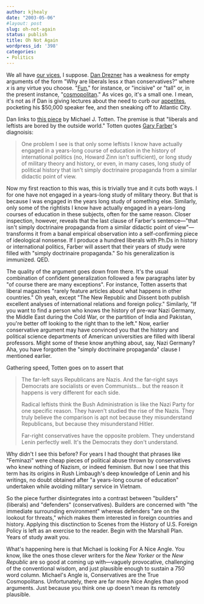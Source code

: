 ```yaml
---
author: kjhealy
date: "2003-05-06"
#layout: post
slug: oh-not-again
status: publish
title: Oh Not Again
wordpress_id: '398'
categories:
- Politics
---
```


We all have [our vices](http://www.kieranhealy.org/blog/archives/000403.html), I suppose. [Dan Drezner](http://www.drezner.blogspot.com/ "Daniel W. Drezner") has a weakness for empty arguments of the form "Why are liberals less *x* than conservatives?" where *x* is any virtue you choose. "[Fun](http://www.kieranhealy.org/blog/archives/000214.html)," for instance, or "incisive" or "tall" or, in the present instance, "[cosmopolitan](http://www.drezner.blogspot.com/2003_05_04_drezner_archive.html#93884270)." As vices go, it's a small one. I mean, it's not as if Dan is giving lectures about the need to curb our [appetites](bennett.html), pocketing his $50,000 speaker fee, and then sneaking off to Atlantic City.

Dan links to [this piece](http://michaeltotten.blogspot.com/2003_05_04_michaeltotten_archive.html#200247952) by Michael J. Totten. The premise is that "liberals and leftists are bored by the outside world." Totten quotes [Gary Farber](http://amygdalagf.blogspot.com/#93756990)'s diagnoisis:

> One problem I see is that only some leftists I know have actually engaged in a years-long course of education in the history of international politics (no, Howard Zinn isn't sufficient), or long study of military theory and history, or even, in many cases, long study of political history that isn't simply doctrinaire propaganda from a similar didactic point of view.

Now my first reaction to this was, this is trivially true and it cuts both ways. I for one have not engaged in a years-long study of military theory. But that is because I was engaged in the years long study of something else. Similarly, only some of the rightists I know have actually engaged in a years-long courses of education in these subjects, often for the same reason. Closer inspection, however, reveals that the last clause of Farber's sentence—"that isn't simply doctrinaire propaganda from a similar didactic point of view"—transforms it from a banal empirical observation into a self-confirming piece of ideological nonsense. If I produce a hundred liberals with Ph.Ds in history or international politics, Farber will assert that their years of study were filled with "simply doctrinaire propaganda." So his generalization is immunized. QED.

The quality of the argument goes down from there. It's the usual combination of confident generalization followed a few paragraphs later by "of course there are many exceptions". For instance, Totten asserts that liberal magazines "rarely feature articles about what happens in other countries." Oh yeah, except "The New Republic and Dissent both publish excellent analyses of international relations and foreign policy." Similarly, "If you want to find a person who knows the history of pre-war Nazi Germany, the Middle East during the Cold War, or the partition of India and Pakistan, you're better off looking to the right than to the left." Now, earlier conservative argument may have convinced you that the history and political science departments of American universities are filled with liberal professors. Might some of these know anything about, say, Nazi Germany? Aha, you have forgotten the "simply doctrinaire propaganda" clause I mentioned earlier.

Gathering speed, Totten goes on to assert that

> The far-left says Republicans are Nazis. And the far-right says Democrats are socialists or even Communists… but the reason it happens is very different for each side.
>
> Radical leftists think the Bush Administration is like the Nazi Party for one specific reason. They haven't studied the rise of the Nazis. They truly believe the comparison is apt not because they misunderstand Republicans, but because they misunderstand Hitler.
>
> Far-right conservatives have the opposite problem. They understand Lenin perfectly well. It's the Democrats they don't understand.

Why didn't I see this before? For years I had thought that phrases like "Feminazi" were cheap pieces of political abuse thrown by conservatives who knew nothing of Nazism, or indeed feminism. But now I see that this term has its origins in Rush Limbaugh's deep knowledge of Lenin and his writings, no doubt obtained after "a years-long course of education" undertaken while avoiding military service in Vietnam.

So the piece further disintegrates into a contrast between "builders" (liberals) and "defenders" (conservatives). Builders are concerned with "the immediate surrounding environment" whereas defenders "are on the lookout for threats," which makes them interested in foreign countries and history. Applying this disctinction to Scenes from the History of U.S. Foreign Policy is left as an exercise to the reader. Begin with the Marshall Plan. Years of study await you.

What's happening here is that Michael is looking For A Nice Angle. You know, like the ones those clever writers for the *New Yorker* or the *New Republic* are so good at coming up with—vaguely provocative, challenging of the conventional wisdom, and just plausible enough to sustain a 750 word column. Michael's Angle is, Conservatives are the True Cosmopolitans. Unfortunately, there are far more Nice Angles than good arguments. Just because you think one up doesn't mean its remotely plausible.
